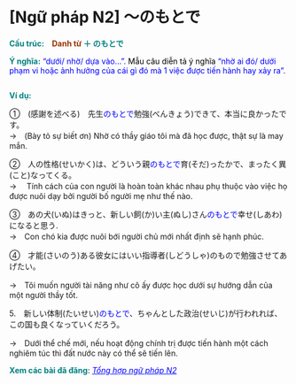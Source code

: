 # [Ngữ pháp N2] 〜のもとで
<div class="entry-content">
<p><strong><span style="color: #008080;">Cấu trúc:　</span></strong><b><span style="color: #993300;">Danh từ</span> </b><span style="color: #008080;"><strong>＋ のもとで</strong></span></p>
<p><strong><span style="color: #008080;">Ý nghĩa:</span></strong><span style="color: #0000ff;"> “dưới/ nhờ/ dựa vào…”. <span style="color: #000000;">Mẫu câu diễn tả ý nghĩa</span> “nhờ ai đó/ dưới phạm vi hoặc ảnh hưởng của cái gì đó mà 1 việc được tiến hành hay xảy ra”.</span></p>
<p><ins class="adsbygoogle adslot_1" data-ad-client="ca-pub-2233580070484357" data-ad-slot="4413057825" style="display: inline-block;"></ins> <script>// <![CDATA[ (adsbygoogle = window.adsbygoogle || []).push({}); // ]]&gt;</script></p>
<p><strong><span style="color: #008080;">Ví dụ:</span></strong></p>
<p>①　(感謝を述べる)　先生<span style="color: #0000ff;">のもとで</span>勉強(べんきょう)できて、本当に良かったです。<br/>
→　(Bày tỏ sự biết ơn) Nhờ có thầy giáo tôi mà đã học được, thật sự là may mắn.</p>
<p>②　人の性格(せいかく)は、どういう親<span style="color: #0000ff;">のもとで</span>育(そだ)ったかで、まったく異(こと)なってくる。<br/>
→ 　Tính cách của con người là hoàn toàn khác nhau phụ thuộc vào việc họ được nuôi dạy bởi người bố người mẹ như thế nào.</p>
<p>③　あの犬(いぬ)はきっと、新しい飼(か)い主(ぬし)さん<span style="color: #0000ff;">の<wbr/>もとで</span>幸せ(しあわ)になると思う.<br/>
→　Con chó kia được nuôi bới người chủ mới nhất định sẽ hạnh phúc.</p>
<p>④　才能(さいのう)ある彼女にはいい指導者(しどうしゃ)のもので勉強させてあげたい。</p>
<p>→　Tôi muốn người tài năng như cô ấy được học dưới sự hướng dẫn của một người thầy tốt.</p>
<p>5.　新しい体制(たいせい)<span style="color: #0000ff;">のもとで</span>、ちゃんとした政治(せいじ)が行われれば、この国も良くなっていくだろう。</p>
<p>→　Dưới thể chế mới, nếu hoạt động chính trị được tiến hành một cách nghiêm túc thì đất nước này có thể sẽ tiến lên.</p>
<p><strong><span style="color: #008080;">Xem các bài đã đăng</span></strong>: <span style="color: #0000ff;"><em><a href="https://bikae.net/ngu-phap/tong-hop-ngu-phap-n2/" style="color: #0000ff;" target="_blank">Tổng hợp ngữ pháp N2</a></em></span></p>

</div>
